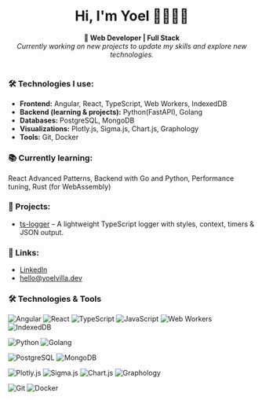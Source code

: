 <h1 align="center">Hi, I'm Yoel 👋🧑🏽‍💻</h1>

<div align="center">
  <strong>🚀 Web Developer | Full Stack</strong><br/>
  <em>Currently working on new projects to update my skills and explore new technologies.</em>
</div>

<br/>

<h3>🛠️ Technologies I use:</h3>

<ul>
  <li><strong>Frontend:</strong> Angular, React, TypeScript, Web Workers, IndexedDB</li>
  <li><strong>Backend (learning & projects):</strong> Python(FastAPI), Golang</li>
  <li><strong>Databases:</strong> PostgreSQL, MongoDB</li>
  <li><strong>Visualizations:</strong> Plotly.js, Sigma.js, Chart.js, Graphology</li>
  <li><strong>Tools:</strong> Git, Docker</li>
</ul>

<h3>📚 Currently learning:</h3>
<p>React Advanced Patterns, Backend with Go and Python, Performance tuning, Rust (for WebAssembly)</p>

<h3>🧰 Projects:</h3>
<ul>
  <li><a href="https://github.com/95yoel/ts-logger">ts-logger</a> – A lightweight TypeScript logger with styles, context, timers & JSON output.</li>
</ul>


<h3>🔗 Links:</h3>
<ul>
  <li><a href="https://www.linkedin.com/in/yoel-villa/">LinkedIn</a><br></li>
  <li><a href="mailto:hello@yoelvilla.dev?subject=Hello!">hello@yoelvilla.dev</a></li>
</ul>


### 🛠️ Technologies & Tools
<!--
[![CV](https://img.shields.io/badge/CV-Online%20Resume-blue?logo=read-the-docs&logoColor=white)](https://95yoel.github.io/tu-cv)
-->

![Angular](https://img.shields.io/badge/Angular-DD0031?logo=angular&logoColor=ffffff)
![React](https://img.shields.io/badge/React-20232A?logo=react&logoColor=61DAFB)
![TypeScript](https://img.shields.io/badge/TypeScript-3178C6?logo=typescript&logoColor=ffffff)
![JavaScript](https://img.shields.io/badge/JavaScript-F7DF1E?logo=javascript&logoColor=000)
![Web Workers](https://img.shields.io/badge/Web%20Workers-Informational?logo=javascript&logoColor=white)
![IndexedDB](https://img.shields.io/badge/IndexedDB-004080?logo=database&logoColor=white)

![Python](https://img.shields.io/badge/Python-3776AB?logo=python&logoColor=ffffff)
![Golang](https://img.shields.io/badge/Go-00ADD8?logo=go&logoColor=ffffff)

![PostgreSQL](https://img.shields.io/badge/PostgreSQL-336791?logo=postgresql&logoColor=ffffff)
![MongoDB](https://img.shields.io/badge/MongoDB-47A248?logo=mongodb&logoColor=ffffff)

![Plotly.js](https://img.shields.io/badge/Plotly.js-3F4F75?logo=plotly&logoColor=ffffff)
![Sigma.js](https://img.shields.io/badge/Sigma.js-1A1A1A?logo=webcomponents.org&logoColor=ffffff)
![Chart.js](https://img.shields.io/badge/Chart.js-FF6384?logo=chartdotjs&logoColor=ffffff)
![Graphology](https://img.shields.io/badge/Graphology-555555?logo=graphql&logoColor=ffffff)

![Git](https://img.shields.io/badge/Git-F05032?logo=git&logoColor=ffffff)
![Docker](https://img.shields.io/badge/Docker-2496ED?logo=docker&logoColor=ffffff)
















<!--
**95yoel/95yoel** is a ✨ _special_ ✨ repository because its `README.md` (this file) appears on your GitHub profile.

Here are some ideas to get you started:

- 🔭 I’m currently working on ...
- 🌱 I’m currently learning ...
- 👯 I’m looking to collaborate on ...
- 🤔 I’m looking for help with ...
- 💬 Ask me about ...
- 📫 How to reach me: ...
- 😄 Pronouns: ...
- ⚡ Fun fact: ...
-->
